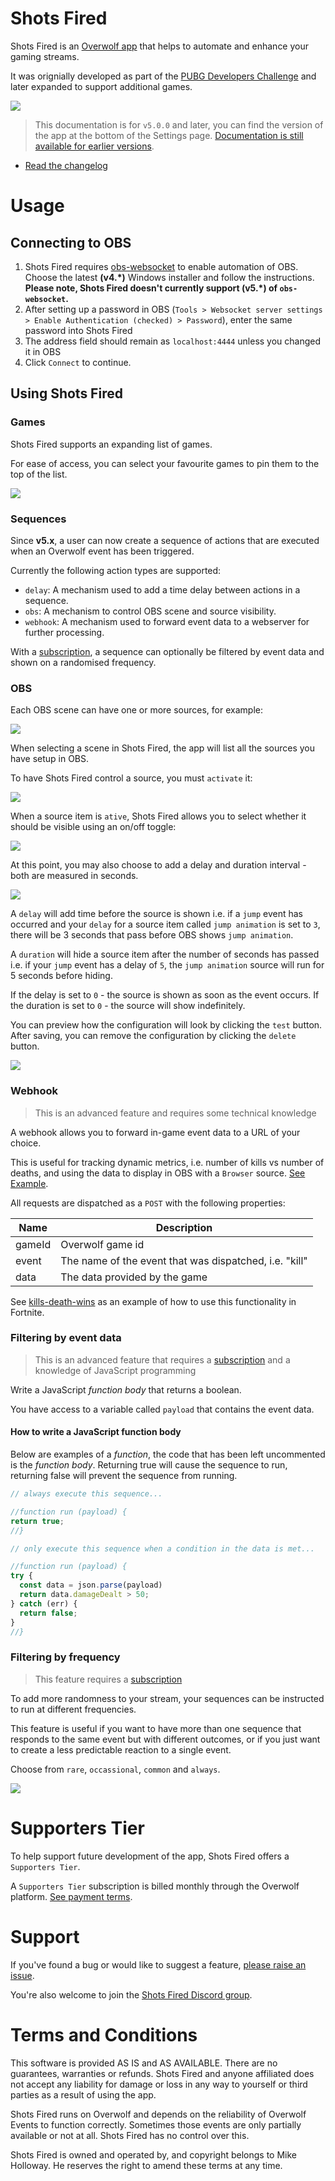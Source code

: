# Shots Fired

Shots Fired is an [Overwolf app](https://www.overwolf.com/) that helps to automate and enhance your gaming streams.

It was orignially developed as part of the [PUBG Developers Challenge](https://play.overwolf.com/pubg-dev-challenge/) and later expanded to support additional games.

![](./assets/overview.png)

> This documentation is for `v5.0.0` and later, you can find the version of the
> app at the bottom of the Settings page. [Documentation is still available for
> earlier versions](https://github.com/artdevgame/shots-fired-support/tree/v4.2.1).

- [Read the changelog](./CHANGELOG.md)

# Usage

## Connecting to OBS

1. Shots Fired requires [obs-websocket](https://github.com/Palakis/obs-websocket/releases) to enable automation of OBS. Choose the latest **(v4.*)** Windows installer and follow the instructions. **Please note, Shots Fired doesn't currently support (v5.*) of `obs-websocket`.**
2. After setting up a password in OBS (`Tools > Websocket server settings > Enable Authentication (checked) > Password`), enter the same password into Shots Fired
3. The address field should remain as `localhost:4444` unless you changed it in OBS
4. Click `Connect` to continue.

## Using Shots Fired

### Games

Shots Fired supports an expanding list of games.

For ease of access, you can select your favourite games to pin them to the top of the list.

![](./assets/favourite.png)

### Sequences

Since **v5.x**, a user can now create a sequence of actions that are executed when an Overwolf event has been triggered.

Currently the following action types are supported:

- `delay`: A mechanism used to add a time delay between actions in a sequence.
- `obs`: A mechanism to control OBS scene and source visibility.
- `webhook`: A mechanism used to forward event data to a webserver for further processing.

With a [subscription](#subscription), a sequence can optionally be filtered by event data and shown on a randomised frequency.

### OBS

Each OBS scene can have one or more sources, for example:

![](./assets/obs.png)

When selecting a scene in Shots Fired, the app will list all the sources you have setup in OBS.

To have Shots Fired control a source, you must `activate` it:

![](./assets/control.png)

When a source item is `ative`, Shots Fired allows you to select whether it should be visible using an on/off toggle:

![](./assets/visibility.png)

At this point, you may also choose to add a delay and duration interval - both are measured in seconds.

![](./assets/delay-duration.png)

A `delay` will add time before the source is shown i.e. if a `jump` event has occurred and your `delay` for a source item called `jump animation` is set to `3`, there will be 3 seconds that pass before OBS shows `jump animation`.

A `duration` will hide a source item after the number of seconds has passed i.e. if your `jump` event has a delay of `5`, the `jump animation` source will run for 5 seconds before hiding.

If the delay is set to `0` - the source is shown as soon as the event occurs.
If the duration is set to `0` - the source will show indefinitely.

You can preview how the configuration will look by clicking the `test` button. After saving, you can remove the configuration by clicking the `delete` button.

![](./assets/preview-mapping.png)

### Webhook

> This is an advanced feature and requires some technical knowledge

A webhook allows you to forward in-game event data to a URL of your choice.

This is useful for tracking dynamic metrics, i.e. number of kills vs number of deaths, and using the data to display in OBS with a `Browser` source. [See Example](https://www.youtube.com/watch?v=IZN7lYXm5x4).

All requests are dispatched as a `POST` with the following properties:

| Name   | Description                                            |
| ------ | ------------------------------------------------------ |
| gameId | Overwolf game id                                       |
| event  | The name of the event that was dispatched, i.e. "kill" |
| data   | The data provided by the game                          |

See [kills-death-wins](https://github.com/artdevgame/kills-death-wins) as an example of how to use this functionality in Fortnite.

### Filtering by event data

> This is an advanced feature that requires a [subscription](#subscription) and a knowledge of JavaScript programming

Write a JavaScript _function body_ that returns a boolean.

You have access to a variable called `payload` that contains the event data.

#### How to write a JavaScript function body

Below are examples of a _function_, the code that has been left uncommented is the _function body_. Returning true will cause the sequence to run, returning false will prevent the sequence from running.

```js
// always execute this sequence...

//function run (payload) {
return true;
//}
```

```js
// only execute this sequence when a condition in the data is met...

//function run (payload) {
try {
  const data = json.parse(payload)
  return data.damageDealt > 50;
} catch (err) {
  return false;
}
//}
```

### Filtering by frequency

> This feature requires a [subscription](#subscription)

To add more randomness to your stream, your sequences can be instructed to run at different frequencies.

This feature is useful if you want to have more than one sequence that responds to the same event but with different outcomes, or if you just want to create a less predictable reaction to a single event.

Choose from `rare`, `occassional`, `common` and `always`.

![](./assets/frequency.png)

# <a name="subscription"></a> Supporters Tier

To help support future development of the app, Shots Fired offers a `Supporters Tier`.

A `Supporters Tier` subscription is billed monthly through the Overwolf platform. [See payment terms](https://www.overwolf.com/legal/terms).

# Support

If you've found a bug or would like to suggest a feature, [please raise an issue](https://github.com/artdevgame/shots-fired-support/issues).

You're also welcome to join the [Shots Fired Discord group](https://discord.gg/eBBnNfM).

# Terms and Conditions

This software is provided AS IS and AS AVAILABLE. There are no guarantees, warranties or refunds. Shots Fired and anyone affiliated does not accept any liability for damage or loss in any way to yourself or third parties as a result of using the app.

Shots Fired runs on Overwolf and depends on the reliability of Overwolf Events to function correctly. Sometimes those events are only partially available or not at all. Shots Fired has no control over this.

Shots Fired is owned and operated by, and copyright belongs to Mike Holloway. He reserves the right to amend these terms at any time.
